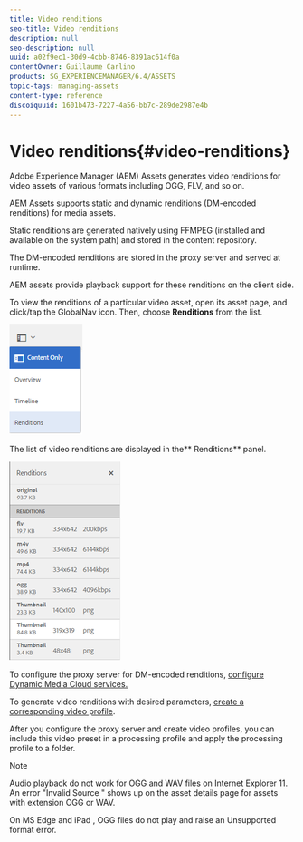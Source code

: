 ```yaml
---
title: Video renditions
seo-title: Video renditions
description: null
seo-description: null
uuid: a02f9ec1-30d9-4cbb-8746-8391ac614f0a
contentOwner: Guillaume Carlino
products: SG_EXPERIENCEMANAGER/6.4/ASSETS
topic-tags: managing-assets
content-type: reference
discoiquuid: 1601b473-7227-4a56-bb7c-289de2987e4b
---
```


# Video renditions{#video-renditions}

Adobe Experience Manager (AEM) Assets generates video renditions for video assets of various formats including OGG, FLV, and so on.

AEM Assets supports static and dynamic renditions (DM-encoded renditions) for media assets.

Static renditions are generated natively using FFMPEG (installed and available on the system path) and stored in the content repository.

The DM-encoded renditions are stored in the proxy server and served at runtime.

AEM assets provide playback support for these renditions on the client side.

To view the renditions of a particular video asset, open its asset page, and click/tap the GlobalNav icon. Then, choose **Renditions** from the list.

![chlimage_1-478](assets/chlimage_1-478.png)

The list of video renditions are displayed in the** Renditions** panel. 

![chlimage_1-479](assets/chlimage_1-479.png)

To configure the proxy server for DM-encoded renditions, [configure Dynamic Media Cloud services.](config-dynamic.md)

To generate video renditions with desired parameters, [create a corresponding video profile](video-profiles.md).

After you configure the proxy server and create video profiles, you can include this video preset in a processing profile and apply the processing profile to a folder.

>[!NOTE]
>
>Audio playback do not work for OGG and WAV files on Internet Explorer 11. An error "Invalid Source " shows up on the asset details page for assets with extension OGG or WAV.
>
>On MS Edge and iPad , OGG files do not play and raise an Unsupported format error.

